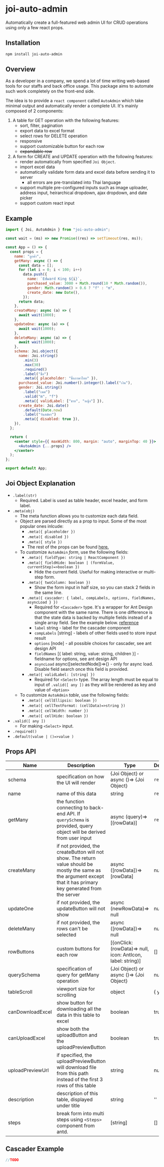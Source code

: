 # joi-auto-admin

Automatically create a full-featured web admin UI for CRUD operations using only a few react props.

## Installation

```bash
npm install joi-auto-admin
```

## Overview

As a developer in a company, we spend a lot of time writing web-based tools for our staffs and back office usage. This package aims to automate such work completely on the front-end side.

The idea is to provide a `react component` called `AutoAdmin` which take minimal output and automatically render a complete UI. It's mainly composed of 2 components:

1. A table for GET operation with the following features:
   - sort, filter, pagination
   - export data to excel format
   - select rows for DELETE operation
   - responsive
   - support customizable button for each row
   - ~~expandable row~~
2. A form for CREATE and UPDATE operation with the following features:
   - render automatically from specified `Joi Object`.
   - import excel data
   - automatically validate form data and excel data before sending it to server
     - all errors are pre-translated into Thai language
   - support multiple pre-configured inputs such as image uploader, address input, heirarchical dropdown, ajax dropdown, and date picker
   - support custom react input

## Example

```jsx
import { Joi, AutoAdmin } from "joi-auto-admin";

const wait = (ms) => new Promise((res) => setTimeout(res, ms));

const App = () => {
  const props = {
    name: "ลูกค้า",
    getMany: async () => {
      const data = [];
      for (let i = 0; i < 100; i++)
        data.push({
          name: `Edward King ${i}`,
          purchased_value: 3000 + Math.round(10 * Math.random()),
          gender: Math.random() > 0.6 ? "f" : "m",
          create_date: new Date(),
        });
      return data;
    },
    createMany: async (a) => {
      await wait(1000);
    },
    updateOne: async (a) => {
      await wait(1000);
    },
    deleteMany: async (a) => {
      await wait(1000);
    },
    schema: Joi.object({
      name: Joi.string()
        .min(3)
        .max(30)
        .required()
        .label("ชื่อ")
        .meta({ placeholder: "ชื่อภาษาไทย" }),
      purchased_value: Joi.number().integer().label("เงิน"),
      gender: Joi.string()
        .label("เพศ")
        .valid("m", "f")
        .meta({ validLabel: ["ชาย", "หญิง"] }),
      create_date: Joi.date()
        .default(Date.now)
        .label("วันสมัคร")
        .meta({ disabled: true }),
    }),
  };

  return (
    <center style={{ maxWidth: 800, margin: "auto", marginTop: 40 }}>
      <AutoAdmin {...props} />
    </center>
  );
};

export default App;
```

## Joi Object Explanation

- `.label(str)`
  - Required. Label is used as table header, excel header, and form label.
- `.meta(obj)`
  - The meta function allows you to customize each data field.
  - Object are parsed directly as a prop to input. Some of the most popular ones inlcude:
    - `.meta({ placeholder })`
    - `.meta({ disabled })`
    - `.meta({ style })`
    - The rest of the props can be found [here.](https://reactjs.org/docs/dom-elements.html)
  - To customize `AutoAdmin` _form_, use the following fields:
    - `.meta({ fieldType: string | ReactComponent })`
    - `.meta({ fieldHide: boolean | (formValue, currentStep)=>boolean })`
      - Hide the current field. Useful for making interactive or multi-step form.
    - `.meta({ twoColumn: boolean })`
      - Show the form input in half size, so you can stack 2 fields in the same line.
    - `.meta({ cascader: { label, compLabels, options, fieldNames, asyncLoad } })`
      - Required for `<Cascader>` type. It's a wrapper for Ant Design component with the same name. There is one difference is that the state data is backed by multiple fields instead of a single array field. See the example below. [reference](https://ant.design/components/cascader/)
      - `label` string - label for the cascader component
      - `compLabels` [string] - labels of other fields used to store input result
      - `options` [node] - all possible choices for cascader, see ant design API
      - `fieldNames` [{ label: string, value: string, children }] - fieldname for options, see ant design API
      - `asyncLoad` async([selectedNode])=>{} - only for async load. Disable field search once this field is provided.
    - `.meta({ validLabel: [string] })`
      - Required for `<Select>` type. The array length must be equal to input of `.valid([ any ])` as they will be rendered as key and value of `<Option>`
  - To customize `AutoAdmin` _table_, use the following fields:
    - `.meta({ cellEllipsis: boolean })`
    - `.meta({ cellTextFormat: (cellData)=>string })`
    - `.meta({ cellWidth: number })`
    - `.meta({ cellHide: boolean })`
- `.valid([ any ])`
  - For making `<Select>` input.
- `.required()`
- `.default(value | ()=>value )`

## Props API

| Name             | Description                                                                                                                                                          | Type                                                                | DefaultValue |
| ---------------- | -------------------------------------------------------------------------------------------------------------------------------------------------------------------- | ------------------------------------------------------------------- | ------------ |
| schema           | specification on how the UI will render                                                                                                                              | {Joi Object} or<br> async ()=> {Joi Object}                         | `required`   |
| name             | name of this data                                                                                                                                                    | string                                                              | `required`   |
| getMany          | the function connecting to back-end API. If `querySchema` is provided, query object will be derived from user input                                                  | async (query)=> [{rowData}]                                         | `required`   |
| createMany       | if not provided, the createButton will not show. The return value should be mostly the same as the argument except that it has primary key generated from the server | async ([rowData])=> [rowData]                                       | null         |
| updateOne        | if not provided, the updateButton will not show                                                                                                                      | async (newRowData)=> null                                           | null         |
| deleteMany       | if not provided, the rows can't be selected                                                                                                                          | async ([rowData])=> null                                            | null         |
| rowButtons       | custom buttons for each row                                                                                                                                          | [{onClick: (rowData)=> null,<br> icon: AntIcon,<br> label: string}] | []           |
| querySchema      | specification of query for getMany operation                                                                                                                         | {Joi Object} or<br> async ()=> {Joi Object}                         | null         |
| tableScroll      | viewport size for scrolling                                                                                                                                          | object                                                              | { y: 600 }   |
| canDownloadExcel | show button for downloading all the data in this table to excel                                                                                                      | boolean                                                             | true         |
| canUploadExcel   | show both the uploadButton and the uploadPreviewButton                                                                                                               | boolean                                                             | true         |
| uploadPreviewUrl | if specified, the uploadPreviewButton will download file from this path instead of the first 3 rows of this table                                                    | string                                                              | null         |
| description      | description of this table, displayed under title                                                                                                                     | string                                                              | ''           |
| steps            | break form into multi steps using `<Steps>` component from antd.                                                                                                     | [string]                                                            | []           |

## Cascader Example

```jsx
//TODO
```
